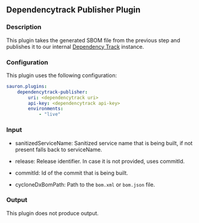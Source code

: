 ## Dependencytrack Publisher Plugin

### Description

This plugin takes the generated SBOM file from the previous step and publishes it to our internal
[Dependency Track](https://dependencytrack.org/) instance.

### Configuration

This plugin uses the following configuration:

```yaml
sauron.plugins:
    dependencytrack-publisher:
        uri: <dependencytrack uri>
        api-key: <dependencytrack api-key>
        environments:
            - "live"
```

### Input

- sanitizedServiceName: Sanitized service name that is being built, if not present falls back to serviceName.

- release: Release identifier. In case it is not provided, uses commitId.

- commitId: Id of the commit that is being built.

- cycloneDxBomPath: Path to the `bom.xml` or `bom.json` file.

### Output

This plugin does not produce output.
